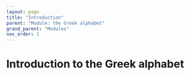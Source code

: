 ```yaml
---
layout: page
title: "Introduction"
parent: "Module: the Greek alphabet"
grand_parent: "Modules"
nav_order: 1
---
```


# Introduction to the Greek alphabet

